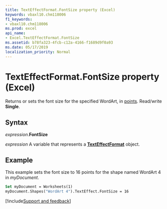 ```yaml
---
title: TextEffectFormat.FontSize property (Excel)
keywords: vbaxl10.chm118006
f1_keywords:
- vbaxl10.chm118006
ms.prod: excel
api_name:
- Excel.TextEffectFormat.FontSize
ms.assetid: b78fa323-4fcb-c12a-4166-f1689d9f0a93
ms.date: 05/17/2019
localization_priority: Normal
---
```



# TextEffectFormat.FontSize property (Excel)

Returns or sets the font size for the specified WordArt, in [points](../language/glossary/vbe-glossary.md#point). Read/write **Single**.


## Syntax

_expression_.**FontSize**

_expression_ A variable that represents a **[TextEffectFormat](Excel.TextEffectFormat.md)** object.


## Example

This example sets the font size to 16 points for the shape named WordArt 4 in _myDocument_.

```vb
Set myDocument = Worksheets(1) 
myDocument.Shapes("WordArt 4").TextEffect.FontSize = 16
```


[!include[Support and feedback](~/includes/feedback-boilerplate.md)]